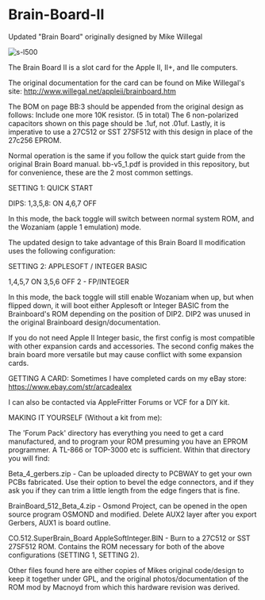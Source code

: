 # Brain-Board-II
Updated "Brain Board" originally designed by Mike Willegal

![s-l500](https://user-images.githubusercontent.com/20172602/217665056-29c14f80-c498-4fa3-8919-e9a7e37e5e0b.jpeg)

The Brain Board II is a slot card for the Apple II, II+, and IIe computers. 

The original documentation for the card can be found on Mike Willegal's site: http://www.willegal.net/appleii/brainboard.htm

The BOM on page BB:3 should be appended from the original design as follows:
Include one more 10K resistor. (5 in total)
The 6 non-polarized capacitors shown on this page should be .1uf, not .01uf. 
Lastly, it is imperative to use a 27C512 or SST 27SF512 with this design in place of the 27c256 EPROM.

Normal operation is the same if you follow the quick start guide from the original Brain Board manual. bb-v5_1.pdf is provided in this repository, but for convenience, these are the 2 most common settings. 

SETTING 1: QUICK START

DIPS:
1,3,5,8: ON
4,6,7 OFF

In this mode, the back toggle will switch between normal system ROM, and the Wozaniam (apple 1 emulation) mode.

The updated design to take advantage of this Brain Board II modification uses the following configuration:

SETTING 2: APPLESOFT / INTEGER BASIC

1,4,5,7 ON
3,5,6 OFF
2 - FP/INTEGER

In this mode, the back toggle will still enable Wozaniam when up, but when flipped down, it will boot either Applesoft or Integer BASIC from the Brainboard's ROM depending on the position of DIP2. DIP2 was unused in the original Brainboard design/documentation. 

If you do not need Apple II Integer basic, the first config is most compatible with other expansion cards and accessories. The second config makes the brain board more versatile but may cause conflict with some expansion cards.

GETTING A CARD:
Sometimes I have completed cards on my eBay store:
https://www.ebay.com/str/arcadealex

I can also be contacted via AppleFritter Forums or VCF for a DIY kit.

MAKING IT YOURSELF (Without a kit from me):

The 'Forum Pack' directory has everything you need to get a card manufactured, and to program your ROM presuming you have an EPROM programmer. A TL-866 or TOP-3000 etc is sufficient. Within that directory you will find:

Beta_4_gerbers.zip - Can be uploaded directy to PCBWAY to get your own PCBs fabricated. Use their option to bevel the edge connectors, and if they ask you if they can trim a little length from the edge fingers that is fine.

BrainBoard_512_Beta_4.zip - Osmond Project, can be opened in the open source program OSMOND and modified. Delete AUX2 layer after you export Gerbers, AUX1 is board outline. 

CO.512.SuperBrain_Board AppleSoftInteger.BIN - Burn to a 27C512 or SST 27SF512 ROM. Contains the ROM necessary for both of the above configurations (SETTING 1, SETTING 2).

Other files found here are either copies of Mikes original code/design to keep it together under GPL, and the original photos/documentation of the ROM mod by Macnoyd from which this hardware revision was derived. 
